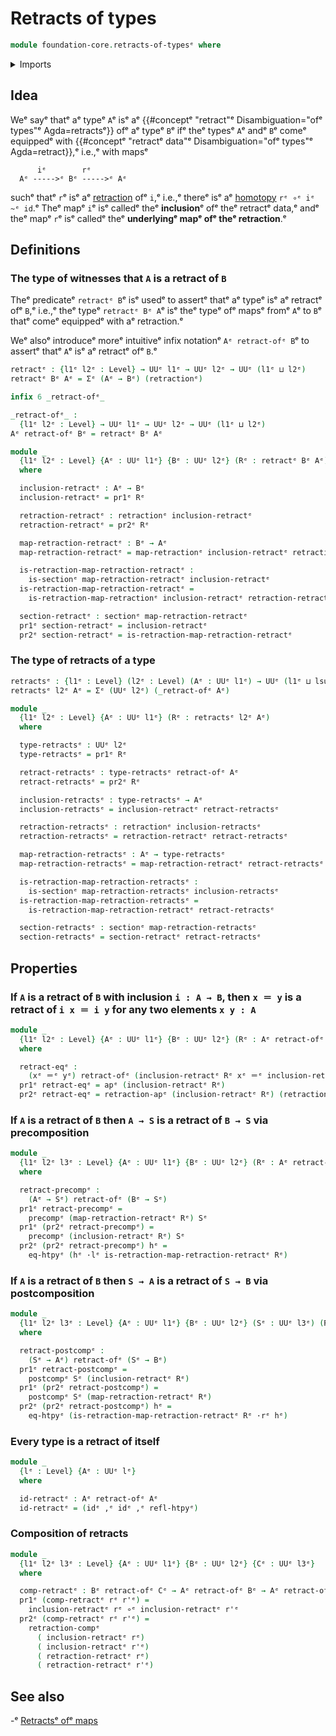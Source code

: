 # Retracts of types

```agda
module foundation-core.retracts-of-typesᵉ where
```

<details><summary>Imports</summary>

```agda
open import foundation.action-on-identifications-functionsᵉ
open import foundation.dependent-pair-typesᵉ
open import foundation.function-extensionalityᵉ
open import foundation.universe-levelsᵉ
open import foundation.whiskering-homotopies-compositionᵉ

open import foundation-core.function-typesᵉ
open import foundation-core.homotopiesᵉ
open import foundation-core.identity-typesᵉ
open import foundation-core.postcomposition-functionsᵉ
open import foundation-core.precomposition-functionsᵉ
open import foundation-core.retractionsᵉ
open import foundation-core.sectionsᵉ
```

</details>

## Idea

Weᵉ sayᵉ thatᵉ aᵉ typeᵉ `A`ᵉ isᵉ aᵉ
{{#conceptᵉ "retract"ᵉ Disambiguation="ofᵉ types"ᵉ Agda=retractsᵉ}} ofᵉ aᵉ typeᵉ `B`ᵉ ifᵉ
theᵉ typesᵉ `A`ᵉ andᵉ `B`ᵉ comeᵉ equippedᵉ with
{{#conceptᵉ "retractᵉ data"ᵉ Disambiguation="ofᵉ types"ᵉ Agda=retract}},ᵉ i.e.,ᵉ with
mapsᵉ

```text
      iᵉ        rᵉ
  Aᵉ ----->ᵉ Bᵉ ----->ᵉ Aᵉ
```

suchᵉ thatᵉ `r`ᵉ isᵉ aᵉ [retraction](foundation-core.retractions.mdᵉ) ofᵉ `i`,ᵉ i.e.,ᵉ
thereᵉ isᵉ aᵉ [homotopy](foundation-core.homotopies.mdᵉ) `rᵉ ∘ᵉ iᵉ ~ᵉ id`.ᵉ Theᵉ mapᵉ `i`ᵉ
isᵉ calledᵉ theᵉ **inclusion**ᵉ ofᵉ theᵉ retractᵉ data,ᵉ andᵉ theᵉ mapᵉ `r`ᵉ isᵉ calledᵉ theᵉ
**underlyingᵉ mapᵉ ofᵉ theᵉ retraction**.ᵉ

## Definitions

### The type of witnesses that `A` is a retract of `B`

Theᵉ predicateᵉ `retractᵉ B`ᵉ isᵉ usedᵉ to assertᵉ thatᵉ aᵉ typeᵉ isᵉ aᵉ retractᵉ ofᵉ `B`,ᵉ
i.e.,ᵉ theᵉ typeᵉ `retractᵉ Bᵉ A`ᵉ isᵉ theᵉ typeᵉ ofᵉ mapsᵉ fromᵉ `A`ᵉ to `B`ᵉ thatᵉ comeᵉ
equippedᵉ with aᵉ retraction.ᵉ

Weᵉ alsoᵉ introduceᵉ moreᵉ intuitiveᵉ infix notationᵉ `Aᵉ retract-ofᵉ B`ᵉ to assertᵉ thatᵉ
`A`ᵉ isᵉ aᵉ retractᵉ ofᵉ `B`.ᵉ

```agda
retractᵉ : {l1ᵉ l2ᵉ : Level} → UUᵉ l1ᵉ → UUᵉ l2ᵉ → UUᵉ (l1ᵉ ⊔ l2ᵉ)
retractᵉ Bᵉ Aᵉ = Σᵉ (Aᵉ → Bᵉ) (retractionᵉ)

infix 6 _retract-ofᵉ_

_retract-ofᵉ_ :
  {l1ᵉ l2ᵉ : Level} → UUᵉ l1ᵉ → UUᵉ l2ᵉ → UUᵉ (l1ᵉ ⊔ l2ᵉ)
Aᵉ retract-ofᵉ Bᵉ = retractᵉ Bᵉ Aᵉ

module _
  {l1ᵉ l2ᵉ : Level} {Aᵉ : UUᵉ l1ᵉ} {Bᵉ : UUᵉ l2ᵉ} (Rᵉ : retractᵉ Bᵉ Aᵉ)
  where

  inclusion-retractᵉ : Aᵉ → Bᵉ
  inclusion-retractᵉ = pr1ᵉ Rᵉ

  retraction-retractᵉ : retractionᵉ inclusion-retractᵉ
  retraction-retractᵉ = pr2ᵉ Rᵉ

  map-retraction-retractᵉ : Bᵉ → Aᵉ
  map-retraction-retractᵉ = map-retractionᵉ inclusion-retractᵉ retraction-retractᵉ

  is-retraction-map-retraction-retractᵉ :
    is-sectionᵉ map-retraction-retractᵉ inclusion-retractᵉ
  is-retraction-map-retraction-retractᵉ =
    is-retraction-map-retractionᵉ inclusion-retractᵉ retraction-retractᵉ

  section-retractᵉ : sectionᵉ map-retraction-retractᵉ
  pr1ᵉ section-retractᵉ = inclusion-retractᵉ
  pr2ᵉ section-retractᵉ = is-retraction-map-retraction-retractᵉ
```

### The type of retracts of a type

```agda
retractsᵉ : {l1ᵉ : Level} (l2ᵉ : Level) (Aᵉ : UUᵉ l1ᵉ) → UUᵉ (l1ᵉ ⊔ lsuc l2ᵉ)
retractsᵉ l2ᵉ Aᵉ = Σᵉ (UUᵉ l2ᵉ) (_retract-ofᵉ Aᵉ)

module _
  {l1ᵉ l2ᵉ : Level} {Aᵉ : UUᵉ l1ᵉ} (Rᵉ : retractsᵉ l2ᵉ Aᵉ)
  where

  type-retractsᵉ : UUᵉ l2ᵉ
  type-retractsᵉ = pr1ᵉ Rᵉ

  retract-retractsᵉ : type-retractsᵉ retract-ofᵉ Aᵉ
  retract-retractsᵉ = pr2ᵉ Rᵉ

  inclusion-retractsᵉ : type-retractsᵉ → Aᵉ
  inclusion-retractsᵉ = inclusion-retractᵉ retract-retractsᵉ

  retraction-retractsᵉ : retractionᵉ inclusion-retractsᵉ
  retraction-retractsᵉ = retraction-retractᵉ retract-retractsᵉ

  map-retraction-retractsᵉ : Aᵉ → type-retractsᵉ
  map-retraction-retractsᵉ = map-retraction-retractᵉ retract-retractsᵉ

  is-retraction-map-retraction-retractsᵉ :
    is-sectionᵉ map-retraction-retractsᵉ inclusion-retractsᵉ
  is-retraction-map-retraction-retractsᵉ =
    is-retraction-map-retraction-retractᵉ retract-retractsᵉ

  section-retractsᵉ : sectionᵉ map-retraction-retractsᵉ
  section-retractsᵉ = section-retractᵉ retract-retractsᵉ
```

## Properties

### If `A` is a retract of `B` with inclusion `i : A → B`, then `x ＝ y` is a retract of `i x ＝ i y` for any two elements `x y : A`

```agda
module _
  {l1ᵉ l2ᵉ : Level} {Aᵉ : UUᵉ l1ᵉ} {Bᵉ : UUᵉ l2ᵉ} (Rᵉ : Aᵉ retract-ofᵉ Bᵉ) (xᵉ yᵉ : Aᵉ)
  where

  retract-eqᵉ :
    (xᵉ ＝ᵉ yᵉ) retract-ofᵉ (inclusion-retractᵉ Rᵉ xᵉ ＝ᵉ inclusion-retractᵉ Rᵉ yᵉ)
  pr1ᵉ retract-eqᵉ = apᵉ (inclusion-retractᵉ Rᵉ)
  pr2ᵉ retract-eqᵉ = retraction-apᵉ (inclusion-retractᵉ Rᵉ) (retraction-retractᵉ Rᵉ)
```

### If `A` is a retract of `B` then `A → S` is a retract of `B → S` via precomposition

```agda
module _
  {l1ᵉ l2ᵉ l3ᵉ : Level} {Aᵉ : UUᵉ l1ᵉ} {Bᵉ : UUᵉ l2ᵉ} (Rᵉ : Aᵉ retract-ofᵉ Bᵉ) (Sᵉ : UUᵉ l3ᵉ)
  where

  retract-precompᵉ :
    (Aᵉ → Sᵉ) retract-ofᵉ (Bᵉ → Sᵉ)
  pr1ᵉ retract-precompᵉ =
    precompᵉ (map-retraction-retractᵉ Rᵉ) Sᵉ
  pr1ᵉ (pr2ᵉ retract-precompᵉ) =
    precompᵉ (inclusion-retractᵉ Rᵉ) Sᵉ
  pr2ᵉ (pr2ᵉ retract-precompᵉ) hᵉ =
    eq-htpyᵉ (hᵉ ·lᵉ is-retraction-map-retraction-retractᵉ Rᵉ)
```

### If `A` is a retract of `B` then `S → A` is a retract of `S → B` via postcomposition

```agda
module _
  {l1ᵉ l2ᵉ l3ᵉ : Level} {Aᵉ : UUᵉ l1ᵉ} {Bᵉ : UUᵉ l2ᵉ} (Sᵉ : UUᵉ l3ᵉ) (Rᵉ : Aᵉ retract-ofᵉ Bᵉ)
  where

  retract-postcompᵉ :
    (Sᵉ → Aᵉ) retract-ofᵉ (Sᵉ → Bᵉ)
  pr1ᵉ retract-postcompᵉ =
    postcompᵉ Sᵉ (inclusion-retractᵉ Rᵉ)
  pr1ᵉ (pr2ᵉ retract-postcompᵉ) =
    postcompᵉ Sᵉ (map-retraction-retractᵉ Rᵉ)
  pr2ᵉ (pr2ᵉ retract-postcompᵉ) hᵉ =
    eq-htpyᵉ (is-retraction-map-retraction-retractᵉ Rᵉ ·rᵉ hᵉ)
```

### Every type is a retract of itself

```agda
module _
  {lᵉ : Level} {Aᵉ : UUᵉ lᵉ}
  where

  id-retractᵉ : Aᵉ retract-ofᵉ Aᵉ
  id-retractᵉ = (idᵉ ,ᵉ idᵉ ,ᵉ refl-htpyᵉ)
```

### Composition of retracts

```agda
module _
  {l1ᵉ l2ᵉ l3ᵉ : Level} {Aᵉ : UUᵉ l1ᵉ} {Bᵉ : UUᵉ l2ᵉ} {Cᵉ : UUᵉ l3ᵉ}
  where

  comp-retractᵉ : Bᵉ retract-ofᵉ Cᵉ → Aᵉ retract-ofᵉ Bᵉ → Aᵉ retract-ofᵉ Cᵉ
  pr1ᵉ (comp-retractᵉ rᵉ r'ᵉ) =
    inclusion-retractᵉ rᵉ ∘ᵉ inclusion-retractᵉ r'ᵉ
  pr2ᵉ (comp-retractᵉ rᵉ r'ᵉ) =
    retraction-compᵉ
      ( inclusion-retractᵉ rᵉ)
      ( inclusion-retractᵉ r'ᵉ)
      ( retraction-retractᵉ rᵉ)
      ( retraction-retractᵉ r'ᵉ)
```

## See also

-ᵉ [Retractsᵉ ofᵉ maps](foundation.retracts-of-maps.mdᵉ)